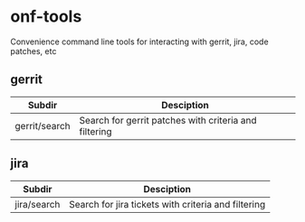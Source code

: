# onf-tools
Convenience command line tools for interacting with gerrit, jira, code patches, etc

## gerrit

| Subdir        | Desciption                                            |
| ------------- | ----------------------------------------------------- |
| gerrit/search | Search for gerrit patches with criteria and filtering |

## jira

| Subdir        | Desciption                                            |
| ------------- | ---------------------------------------------------   |
| jira/search   | Search for jira tickets with criteria and filtering   |

